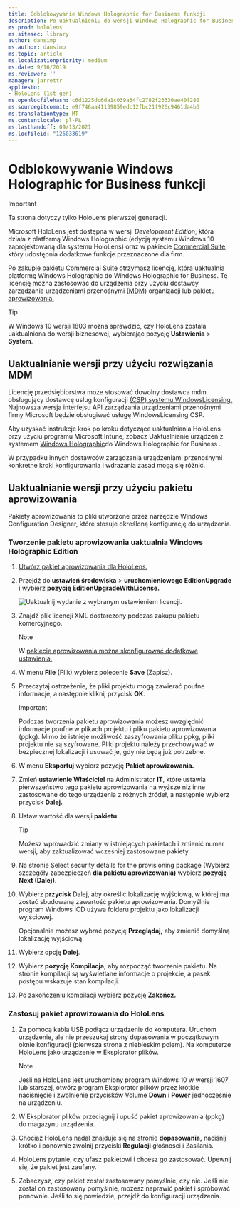 ```yaml
---
title: Odblokowywanie Windows Holographic for Business funkcji
description: Po uaktualnieniu do wersji Windows Holographic for Business HoloLens dodatkowe funkcje, które są przeznaczone dla firm.
ms.prod: hololens
ms.sitesec: library
author: dansimp
ms.author: dansimp
ms.topic: article
ms.localizationpriority: medium
ms.date: 9/16/2019
ms.reviewer: ''
manager: jarrettr
appliesto:
- HoloLens (1st gen)
ms.openlocfilehash: c6d1225dc6da1c039a34fc2782f23330ae40f280
ms.sourcegitcommit: e9f746aa41139859edc12fbc21f926c9461da4b3
ms.translationtype: MT
ms.contentlocale: pl-PL
ms.lasthandoff: 09/13/2021
ms.locfileid: "126033619"
---
```

# <a name="unlock-windows-holographic-for-business-features"></a>Odblokowywanie Windows Holographic for Business funkcji

> [!IMPORTANT]
> Ta strona dotyczy tylko HoloLens pierwszej generacji.

Microsoft HoloLens jest dostępna w wersji *Development Edition*, która działa z platformą Windows Holographic (edycją systemu Windows 10 zaprojektowaną dla systemu HoloLens) oraz w pakiecie [Commercial Suite](hololens-commercial-features.md), który udostępnia dodatkowe funkcje przeznaczone dla firm.

Po zakupie pakietu Commercial Suite otrzymasz licencję, która uaktualnia platformę Windows Holographic do Windows Holographic for Business. Tę licencję można zastosować do urządzenia przy użyciu dostawcy zarządzania urządzeniami przenośnymi [(MDM)](#edition-upgrade-by-using-mdm) organizacji lub pakietu [aprowizowania.](#edition-upgrade-by-using-a-provisioning-package)

> [!TIP]
> W Windows 10 wersji 1803 można sprawdzić, czy HoloLens została uaktualniona do wersji biznesowej, wybierając pozycję **Ustawienia**  >  **System**.

## <a name="edition-upgrade-by-using-mdm"></a>Uaktualnianie wersji przy użyciu rozwiązania MDM

Licencję przedsiębiorstwa może stosować dowolny dostawca mdm obsługujący dostawcę usług konfiguracji [(CSP) systemu WindowsLicensing.](https://msdn.microsoft.com/library/windows/hardware/dn904983.aspx) Najnowsza wersja interfejsu API zarządzania urządzeniami przenośnymi firmy Microsoft będzie obsługiwać usługę WindowsLicensing CSP.

Aby uzyskać instrukcje krok po kroku dotyczące uaktualniania HoloLens przy użyciu programu Microsoft Intune, zobacz Uaktualnianie urządzeń z systemem [Windows Holographic](/intune/holographic-upgrade)do Windows Holographic for Business .

 W przypadku innych dostawców zarządzania urządzeniami przenośnymi konkretne kroki konfigurowania i wdrażania zasad mogą się różnić.

## <a name="edition-upgrade-by-using-a-provisioning-package"></a>Uaktualnianie wersji przy użyciu pakietu aprowizowania

Pakiety aprowizowania to pliki utworzone przez narzędzie Windows Configuration Designer, które stosuje określoną konfigurację do urządzenia.

### <a name="create-a-provisioning-package-that-upgrades-the-windows-holographic-edition"></a>Tworzenie pakietu aprowizowania uaktualnia Windows Holographic Edition

1. [Utwórz pakiet aprowizowania dla HoloLens.](hololens-provisioning.md)
1. Przejdź do **ustawień środowiska**  >  **uruchomieniowego EditionUpgrade** i wybierz **pozycję EditionUpgradeWithLicense.**

    ![Uaktualnij wydanie z wybranym ustawieniem licencji.](images/icd1.png)

1. Znajdź plik licencji XML dostarczony podczas zakupu pakietu komercyjnego.

    > [!NOTE]
    > W [pakiecie aprowizowania można skonfigurować dodatkowe ustawienia.](hololens-provisioning.md)

1. W menu **File** (Plik) wybierz polecenie **Save** (Zapisz). 

1. Przeczytaj ostrzeżenie, że pliki projektu mogą zawierać poufne informacje, a następnie kliknij przycisk **OK**.

    > [!IMPORTANT]
    > Podczas tworzenia pakietu aprowizowania możesz uwzględnić informacje poufne w plikach projektu i pliku pakietu aprowizowania (ppkg). Mimo że istnieje możliwość zaszyfrowania pliku ppkg, pliki projektu nie są szyfrowane. Pliki projektu należy przechowywać w bezpiecznej lokalizacji i usuwać je, gdy nie będą już potrzebne.

1. W menu **Eksportuj** wybierz pozycję **Pakiet aprowizowania.**

1. Zmień **ustawienie Właściciel** na Administrator **IT**, które ustawia pierwszeństwo tego pakietu aprowizowania na wyższe niż inne zastosowane do tego urządzenia z różnych źródeł, a następnie wybierz przycisk **Dalej.**

1. Ustaw wartość dla wersji **pakietu**.

    > [!TIP]
    > Możesz wprowadzić zmiany w istniejących pakietach i zmienić numer wersji, aby zaktualizować wcześniej zastosowane pakiety.

1. Na stronie Select security details for the provisioning package (Wybierz szczegóły zabezpieczeń **dla pakietu aprowizowania)** wybierz **pozycję Next (Dalej).**

1. Wybierz **przycisk** Dalej, aby określić lokalizację wyjściową, w której ma zostać sbudowaną zawartość pakietu aprowizowania. Domyślnie program Windows ICD używa folderu projektu jako lokalizacji wyjściowej.

    Opcjonalnie możesz wybrać pozycję **Przeglądaj,** aby zmienić domyślną lokalizację wyjściową.

1. Wybierz opcję **Dalej**.

1. Wybierz **pozycję Kompilacja,** aby rozpocząć tworzenie pakietu. Na stronie kompilacji są wyświetlane informacje o projekcie, a pasek postępu wskazuje stan kompilacji.

1. Po zakończeniu kompilacji wybierz pozycję **Zakończ.**

### <a name="apply-the-provisioning-package-to-hololens"></a>Zastosuj pakiet aprowizowania do HoloLens

1. Za pomocą kabla USB podłącz urządzenie do komputera. Uruchom urządzenie, ale nie przeszukaj strony dopasowania w początkowym oknie konfiguracji (pierwsza strona z niebieskim polem).  Na komputerze HoloLens jako urządzenie w Eksplorator plików.

    > [!NOTE]
    > Jeśli na HoloLens jest uruchomiony program Windows 10 w wersji 1607 lub starszej, otwórz program Eksplorator plików przez krótkie naciśnięcie i zwolnienie przycisków Volume **Down** i **Power** jednocześnie na urządzeniu.

1. W Eksplorator plików przeciągnij i upuść pakiet aprowizowania (ppkg) do magazynu urządzenia.

1. Chociaż HoloLens nadal znajduje się na stronie **dopasowania,** naciśnij krótko  i ponownie zwolnij przyciski **Regulacji** głośności i Zasilania.

1. HoloLens pytanie, czy ufasz pakietowi i chcesz go zastosować. Upewnij się, że pakiet jest zaufany.

1. Zobaczysz, czy pakiet został zastosowany pomyślnie, czy nie. Jeśli nie został on zastosowany pomyślnie, możesz naprawić pakiet i spróbować ponownie. Jeśli to się powiedzie, przejdź do konfiguracji urządzenia.
